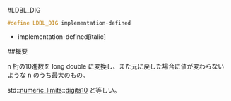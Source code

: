 #LDBL_DIG
```cpp
#define LDBL_DIG implementation-defined
```
* implementation-defined[italic]

##概要

n 桁の10進数を long double に変換し、また元に戻した場合に値が変わらないような n のうち最大のもの。

std::[numeric_limits](/reference/limits/numeric_limits.md)<long double>::[digits10](/reference/limits/numeric_limits/digits10.md) と等しい。
